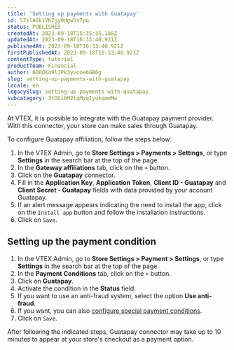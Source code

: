 ```yaml
---
title: 'Setting up payments with Guatapay'
id: 57ilA6k1VKZjy0dgwSs7pu
status: PUBLISHED
createdAt: 2023-09-18T15:35:35.188Z
updatedAt: 2023-09-18T16:33:40.921Z
publishedAt: 2023-09-18T16:33:40.921Z
firstPublishedAt: 2023-09-18T16:33:40.921Z
contentType: tutorial
productTeam: Financial
author: 6DODK49lJPk3yvcoe6GB6g
slug: setting-up-payments-with-guatapay
locale: en
legacySlug: setting-up-payments-with-guatapay
subcategory: 3tDGibM2tqMyqIyukqmmMw
---
```


At VTEX, it is possible to integrate with the Guatapay payment provider. With this connector, your store can make sales through Guatapay.

To configure Guatapay affiliation, follow the steps below:

1. In the VTEX Admin, go to __Store Settings > Payments > Settings__, or type __Settings__ in the search bar at the top of the page.
2. In the __Gateway affiliations__ tab, click on the `+` button.
3. Click on the __Guatapay__ connector.
4. Fill in the __Application Key__, __Application Token__, __Client ID - Guatapay__ and __Client Secret - Guatapay__ fields with data provided by your account Guatapay.
5. If an alert message appears indicating the need to install the app, click on the `Install app` button and follow the installation instructions.
6. Click on `Save`.

## Setting up the payment condition

1. In the VTEX Admin, go to __Store Settings > Payment > Settings__, or type __Settings__ in the search bar at the top of the page.
2. In the __Payment Conditions__ tab, click on the `+` button.
3. Click on __Guatapay__.
4. Activate the condition in the __Status__ field.
5. If you want to use an anti-fraud system, select the option __Use anti-fraud__.
6. If you want, you can also [configure special payment conditions](https://help.vtex.com/en/tutorial/condiciones-especiales--tutorials_456?&utm_source=autocomplete#).
7. Click on `Save`.

After following the indicated steps, Guatapay connector may take up to 10 minutes to appear at your store's checkout as a payment option.
